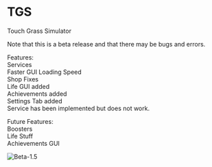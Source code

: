 # TGS
Touch Grass Simulator

Note that this is a beta release and that there may be bugs and errors.

Features:<br>
Services<br>
Faster GUI Loading Speed<br>
Shop Fixes<br>
Life GUI added<br>
Achievements added<br>
Settings Tab added<br>
Service has been implemented but does not work.<br>

Future Features:<br>
Boosters<br>
Life Stuff<br>
Achievements GUI<br>

![Beta-1.5](https://cdn.bosstop.ml/image/electron_EaMOG6pB50.png)
